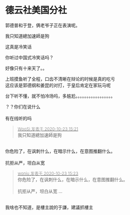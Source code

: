 # 德云社美国分社


郭德普和于登，俩老爷子正在表演呢。

我只知道總加速師是狗

这真是冷笑话

你听过中国式冷笑话吗？

好像只有十来天了。。

上班摸鱼听了全程，口齿不清晰在辩论的时候是真的吃亏<br />
这应该是郭德纲和姜昆的对打，于皇后肯定在家玩马呢

台下听不懂，就不怕冷场吗，多尴尬。。。。。。。。。。。。。。。。。

？？你们在说什么<br />
<br />
有在线听的吗

<div class="quote"><blockquote><font size="2"><a href="https://www.hostloc.com/forum.php?mod=redirect&amp;goto=findpost&amp;pid=9341377&amp;ptid=757505" target="_blank"><font color="#999999">WooSi 发表于 2020-10-23 15:21</font></a></font><br />
我只知道總加速師是狗</blockquote></div><br />
你危险了，在讽刺什么，在暗示什么，在意图推翻什么。<br />
<br />
抗拒从严，坦白从宽<img src="static/image/smiley/default/lol.gif" smilieid="12" border="0" alt="" />

<div class="quote"><blockquote><font size="2"><a href="https://www.hostloc.com/forum.php?mod=redirect&amp;goto=findpost&amp;pid=9341390&amp;ptid=757505" target="_blank"><font color="#999999">woniu 发表于 2020-10-23 15:23</font></a></font><br />
你危险了，在讽刺什么，在暗示什么，在意图推翻什么。<br />
<br />
抗拒从严，坦白从宽 ...</blockquote></div><br />
我啥也不知道，是樓主說的于謙，建議抓樓主<img src="static/image/smiley/default/lol.gif" smilieid="12" border="0" alt="" />
